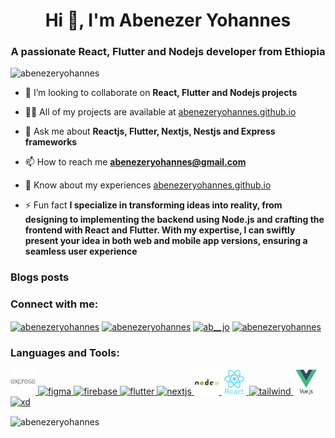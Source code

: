 <h1 align="center">Hi 👋, I'm Abenezer Yohannes</h1>
<h3 align="center">A passionate React, Flutter and Nodejs developer from Ethiopia</h3>

<p align="left"> <img src="https://komarev.com/ghpvc/?username=abenezeryohannes&label=Profile%20views&color=0e75b6&style=flat" alt="abenezeryohannes" /> </p>

- 👯 I’m looking to collaborate on **React, Flutter and Nodejs projects**

- 👨‍💻 All of my projects are available at [abenezeryohannes.github.io](abenezeryohannes.github.io)

- 💬 Ask me about **Reactjs, Flutter, Nextjs, Nestjs and Express frameworks**

- 📫 How to reach me **abenezeryohannes@gmail.com**

- 📄 Know about my experiences [abenezeryohannes.github.io](abenezeryohannes.github.io)

- ⚡ Fun fact **I specialize in transforming ideas into reality, from designing to implementing the backend using Node.js and crafting the frontend with React and Flutter. With my expertise, I can swiftly present your idea in both web and mobile app versions, ensuring a seamless user experience**

### Blogs posts
<!-- BLOG-POST-LIST:START -->
<!-- BLOG-POST-LIST:END -->

<h3 align="left">Connect with me:</h3>
<p align="left">
<a href="https://dev.to/abenezeryohannes" target="blank"><img align="center" src="https://raw.githubusercontent.com/rahuldkjain/github-profile-readme-generator/master/src/images/icons/Social/devto.svg" alt="abenezeryohannes" height="30" width="40" /></a>
<a href="https://linkedin.com/in/abenezeryohannes" target="blank"><img align="center" src="https://raw.githubusercontent.com/rahuldkjain/github-profile-readme-generator/master/src/images/icons/Social/linked-in-alt.svg" alt="abenezeryohannes" height="30" width="40" /></a>
<a href="https://www.youtube.com/c/ab__jo" target="blank"><img align="center" src="https://raw.githubusercontent.com/rahuldkjain/github-profile-readme-generator/master/src/images/icons/Social/youtube.svg" alt="ab__jo" height="30" width="40" /></a>
<a href="https://www.hackerrank.com/abenezeryohannes" target="blank"><img align="center" src="https://raw.githubusercontent.com/rahuldkjain/github-profile-readme-generator/master/src/images/icons/Social/hackerrank.svg" alt="abenezeryohannes" height="30" width="40" /></a>
</p>

<h3 align="left">Languages and Tools:</h3>
<p align="left"> <a href="https://expressjs.com" target="_blank" rel="noreferrer"> <img src="https://raw.githubusercontent.com/devicons/devicon/master/icons/express/express-original-wordmark.svg" alt="express" width="40" height="40"/> </a> <a href="https://www.figma.com/" target="_blank" rel="noreferrer"> <img src="https://www.vectorlogo.zone/logos/figma/figma-icon.svg" alt="figma" width="40" height="40"/> </a> <a href="https://firebase.google.com/" target="_blank" rel="noreferrer"> <img src="https://www.vectorlogo.zone/logos/firebase/firebase-icon.svg" alt="firebase" width="40" height="40"/> </a> <a href="https://flutter.dev" target="_blank" rel="noreferrer"> <img src="https://www.vectorlogo.zone/logos/flutterio/flutterio-icon.svg" alt="flutter" width="40" height="40"/> </a> <a href="https://nextjs.org/" target="_blank" rel="noreferrer"> <img src="https://cdn.worldvectorlogo.com/logos/nextjs-2.svg" alt="nextjs" width="40" height="40"/> </a> <a href="https://nodejs.org" target="_blank" rel="noreferrer"> <img src="https://raw.githubusercontent.com/devicons/devicon/master/icons/nodejs/nodejs-original-wordmark.svg" alt="nodejs" width="40" height="40"/> </a> <a href="https://reactjs.org/" target="_blank" rel="noreferrer"> <img src="https://raw.githubusercontent.com/devicons/devicon/master/icons/react/react-original-wordmark.svg" alt="react" width="40" height="40"/> </a> <a href="https://tailwindcss.com/" target="_blank" rel="noreferrer"> <img src="https://www.vectorlogo.zone/logos/tailwindcss/tailwindcss-icon.svg" alt="tailwind" width="40" height="40"/> </a> <a href="https://vuejs.org/" target="_blank" rel="noreferrer"> <img src="https://raw.githubusercontent.com/devicons/devicon/master/icons/vuejs/vuejs-original-wordmark.svg" alt="vuejs" width="40" height="40"/> </a> <a href="https://www.adobe.com/products/xd.html" target="_blank" rel="noreferrer"> <img src="https://cdn.worldvectorlogo.com/logos/adobe-xd.svg" alt="xd" width="40" height="40"/> </a> </p>

<p><img align="center" src="https://github-readme-stats.vercel.app/api/top-langs?username=abenezeryohannes&show_icons=true&locale=en&layout=compact" alt="abenezeryohannes" /></p>
